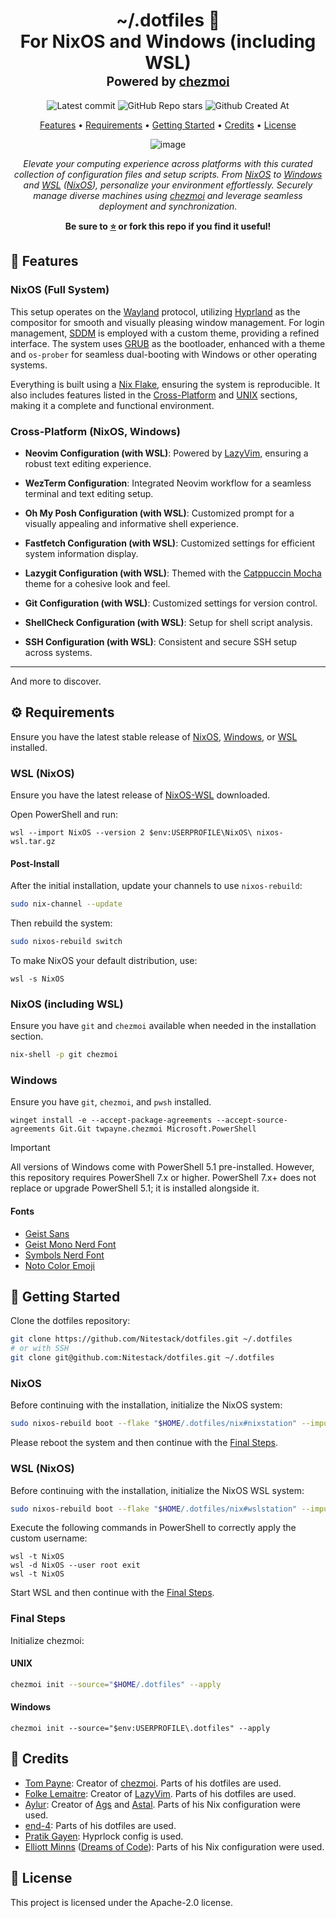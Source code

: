 <div align="center">
<h1>
  ~/.dotfiles&nbsp;📂
  <br/>
  For NixOS and Windows (including WSL)
  <br/>
  <sup>
    <sub>Powered by <a href="https://chezmoi.io" target="_blank">chezmoi</a></sub>
  </sup>
</h1>

![Latest commit](https://img.shields.io/github/last-commit/Nitestack/dotfiles?style=for-the-badge)
![GitHub Repo stars](https://img.shields.io/github/stars/Nitestack/dotfiles?style=for-the-badge)
![Github Created At](https://img.shields.io/github/created-at/Nitestack/dotfiles?style=for-the-badge)

[Features](#-features) • [Requirements](#️-requirements) • [Getting Started](#-getting-started) • [Credits](#-credits) • [License](#-license)

![image](https://github.com/user-attachments/assets/2d4c126b-b499-400e-9922-43a92badabae)

_Elevate your computing experience across platforms with this curated collection of configuration files and setup scripts. From [NixOS](https://nixos.org) to [Windows](https://microsoft.com/windows) and [WSL](https://learn.microsoft.com/windows/wsl) ([NixOS](https://nix-community.github.io/NixOS-WSL)), personalize your environment effortlessly. Securely manage diverse machines using [chezmoi](https://chezmoi.io) and leverage seamless deployment and synchronization._

<p>
  <strong>Be sure to <a href="#" title="star">⭐️</a> or fork this repo if you find it useful!</strong>
</p>
</div>

## 🚀 Features

### NixOS (Full System)

This setup operates on the [Wayland](https://wayland.freedesktop.org) protocol, utilizing [Hyprland](https://hyprland.org) as the compositor for smooth and visually pleasing window management. For login management, [SDDM](https://github.com/sddm/sddm) is employed with a custom theme, providing a refined interface. The system uses [GRUB](https://www.gnu.org/software/grub) as the bootloader, enhanced with a theme and `os-prober` for seamless dual-booting with Windows or other operating systems.

Everything is built using a [Nix Flake](https://nix.dev/concepts/flakes.html), ensuring the system is reproducible. It also includes features listed in the [Cross-Platform](#cross-platform-nixos-windows) and [UNIX](#unix-nixos) sections, making it a complete and functional environment.

### Cross-Platform (NixOS, Windows)

- **Neovim Configuration (with WSL)**: Powered by [LazyVim](http://www.lazyvim.org), ensuring a robust text editing experience.

- **WezTerm Configuration**: Integrated Neovim workflow for a seamless terminal and text editing setup.

- **Oh My Posh Configuration (with WSL)**: Customized prompt for a visually appealing and informative shell experience.

- **Fastfetch Configuration (with WSL)**: Customized settings for efficient system information display.

- **Lazygit Configuration (with WSL)**: Themed with the [Catppuccin Mocha](https://github.com/catppuccin/lazygit) theme for a cohesive look and feel.

- **Git Configuration (with WSL)**: Customized settings for version control.

- **ShellCheck Configuration (with WSL)**: Setup for shell script analysis.

- **SSH Configuration (with WSL)**: Consistent and secure SSH setup across systems.

---

And more to discover.

## ⚙️ Requirements

Ensure you have the latest stable release of [NixOS](https://nixos.org), [Windows](https://microsoft.com/windows), or [WSL](https://learn.microsoft.com/windows/wsl) installed.

### WSL (NixOS)

Ensure you have the latest release of [NixOS-WSL](https://github.com/nix-community/NixOS-WSL/releases/latest) downloaded.

Open PowerShell and run:

```pwsh
wsl --import NixOS --version 2 $env:USERPROFILE\NixOS\ nixos-wsl.tar.gz
```

#### Post-Install

After the initial installation, update your channels to use `nixos-rebuild`:

```sh
sudo nix-channel --update
```

Then rebuild the system:

```sh
sudo nixos-rebuild switch
```

To make NixOS your default distribution, use:

```pwsh
wsl -s NixOS
```

### NixOS (including WSL)

Ensure you have `git` and `chezmoi` available when needed in the installation section.

```sh
nix-shell -p git chezmoi
```

### Windows

Ensure you have `git`, `chezmoi`, and `pwsh` installed.

```pwsh
winget install -e --accept-package-agreements --accept-source-agreements Git.Git twpayne.chezmoi Microsoft.PowerShell
```

> [!IMPORTANT]
> All versions of Windows come with PowerShell 5.1 pre-installed. However, this repository requires PowerShell 7.x or higher. PowerShell 7.x+ does not replace or upgrade PowerShell 5.1; it is installed alongside it.

#### Fonts

- [Geist Sans](https://vercel.com/font)
- [Geist Mono Nerd Font](https://nerdfonts.com/font-downloads)
- [Symbols Nerd Font](https://nerdfonts.com/font-downloads)
- [Noto Color Emoji](https://fonts.google.com/noto)

## 🏁 Getting Started

Clone the dotfiles repository:

```sh
git clone https://github.com/Nitestack/dotfiles.git ~/.dotfiles
# or with SSH
git clone git@github.com:Nitestack/dotfiles.git ~/.dotfiles
```

### NixOS

Before continuing with the installation, initialize the NixOS system:

```sh
sudo nixos-rebuild boot --flake "$HOME/.dotfiles/nix#nixstation" --impure
```

Please reboot the system and then continue with the [Final Steps](#final-steps).

### WSL (NixOS)

Before continuing with the installation, initialize the NixOS WSL system:

```sh
sudo nixos-rebuild boot --flake "$HOME/.dotfiles/nix#wslstation" --impure
```

Execute the following commands in PowerShell to correctly apply the custom username:

```pwsh
wsl -t NixOS
wsl -d NixOS --user root exit
wsl -t NixOS
```

Start WSL and then continue with the [Final Steps](#final-steps).

### Final Steps

Initialize chezmoi:

#### UNIX

```sh
chezmoi init --source="$HOME/.dotfiles" --apply
```

#### Windows

```pwsh
chezmoi init --source="$env:USERPROFILE\.dotfiles" --apply
```

## 🙌 Credits

- [Tom Payne](https://github.com/twpayne): Creator of [chezmoi](https://chezmoi.io). Parts of his dotfiles are used.
- [Folke Lemaitre](https://github.com/folke): Creator of [LazyVim](https://github.com/LazyVim/LazyVim). Parts of his dotfiles are used.
- [Aylur](https://github.com/Aylur): Creator of [Ags](https://aylur.github.io/ags-docs) and [Astal](https://aylur.github.io/astal). Parts of his Nix configuration were used.
- [end-4](https://github.com/end-4): Parts of his dotfiles are used.
- [Pratik Gayen](https://github.com/FireDrop6000/hyprland-mydots): Hyprlock config is used.
- [Elliott Minns](https://github.com/elliottminns) ([Dreams of Code](https://www.youtube.com/@dreamsofcode)): Parts of his Nix configuration were used.

## 📝 License

This project is licensed under the Apache-2.0 license.
